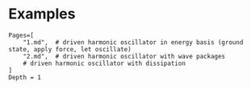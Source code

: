# Examples


```@raw comment @contents
Pages=[
    "1.md",  # driven harmonic oscillator in energy basis (ground state, apply force, let oscillate)
    "2.md",  # driven harmonic oscillator with wave packages
    # driven harmonic oscillator with dissipation
]
Depth = 1
```

